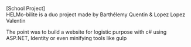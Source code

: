 [School Project]</br>
HELMo-bilite is a duo project made by Barthélemy Quentin & Lopez Lopez Valentin</br>

The point was to build a website for logistic purpose with c# using ASP.NET, Identity or even minifying tools like gulp</br>


